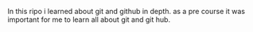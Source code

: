 In this ripo i learned about git and github in depth. as a pre course it was important for me to learn all about git and git hub. 
